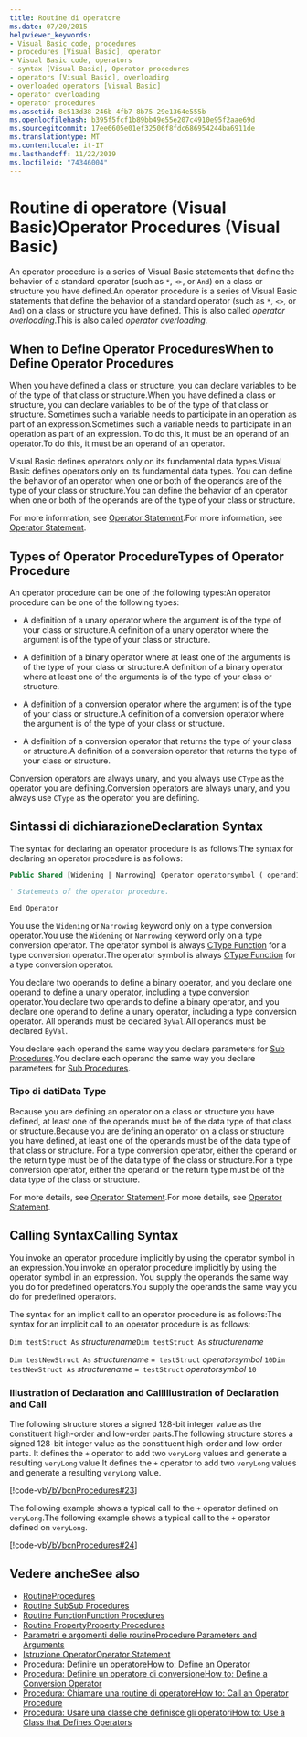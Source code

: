 ```yaml
---
title: Routine di operatore
ms.date: 07/20/2015
helpviewer_keywords:
- Visual Basic code, procedures
- procedures [Visual Basic], operator
- Visual Basic code, operators
- syntax [Visual Basic], Operator procedures
- operators [Visual Basic], overloading
- overloaded operators [Visual Basic]
- operator overloading
- operator procedures
ms.assetid: 8c513d38-246b-4fb7-8b75-29e1364e555b
ms.openlocfilehash: b395f5fcf1b89bb49e55e207c4910e95f2aae69d
ms.sourcegitcommit: 17ee6605e01ef32506f8fdc686954244ba6911de
ms.translationtype: MT
ms.contentlocale: it-IT
ms.lasthandoff: 11/22/2019
ms.locfileid: "74346004"
---
```

# <a name="operator-procedures-visual-basic"></a><span data-ttu-id="a4f03-102">Routine di operatore (Visual Basic)</span><span class="sxs-lookup"><span data-stu-id="a4f03-102">Operator Procedures (Visual Basic)</span></span>

<span data-ttu-id="a4f03-103">An operator procedure is a series of Visual Basic statements that define the behavior of a standard operator (such as `*`, `<>`, or `And`) on a class or structure you have defined.</span><span class="sxs-lookup"><span data-stu-id="a4f03-103">An operator procedure is a series of Visual Basic statements that define the behavior of a standard operator (such as `*`, `<>`, or `And`) on a class or structure you have defined.</span></span> <span data-ttu-id="a4f03-104">This is also called *operator overloading*.</span><span class="sxs-lookup"><span data-stu-id="a4f03-104">This is also called *operator overloading*.</span></span>

## <a name="when-to-define-operator-procedures"></a><span data-ttu-id="a4f03-105">When to Define Operator Procedures</span><span class="sxs-lookup"><span data-stu-id="a4f03-105">When to Define Operator Procedures</span></span>

<span data-ttu-id="a4f03-106">When you have defined a class or structure, you can declare variables to be of the type of that class or structure.</span><span class="sxs-lookup"><span data-stu-id="a4f03-106">When you have defined a class or structure, you can declare variables to be of the type of that class or structure.</span></span> <span data-ttu-id="a4f03-107">Sometimes such a variable needs to participate in an operation as part of an expression.</span><span class="sxs-lookup"><span data-stu-id="a4f03-107">Sometimes such a variable needs to participate in an operation as part of an expression.</span></span> <span data-ttu-id="a4f03-108">To do this, it must be an operand of an operator.</span><span class="sxs-lookup"><span data-stu-id="a4f03-108">To do this, it must be an operand of an operator.</span></span>

<span data-ttu-id="a4f03-109">Visual Basic defines operators only on its fundamental data types.</span><span class="sxs-lookup"><span data-stu-id="a4f03-109">Visual Basic defines operators only on its fundamental data types.</span></span> <span data-ttu-id="a4f03-110">You can define the behavior of an operator when one or both of the operands are of the type of your class or structure.</span><span class="sxs-lookup"><span data-stu-id="a4f03-110">You can define the behavior of an operator when one or both of the operands are of the type of your class or structure.</span></span>

<span data-ttu-id="a4f03-111">For more information, see [Operator Statement](../../../../visual-basic/language-reference/statements/operator-statement.md).</span><span class="sxs-lookup"><span data-stu-id="a4f03-111">For more information, see [Operator Statement](../../../../visual-basic/language-reference/statements/operator-statement.md).</span></span>

## <a name="types-of-operator-procedure"></a><span data-ttu-id="a4f03-112">Types of Operator Procedure</span><span class="sxs-lookup"><span data-stu-id="a4f03-112">Types of Operator Procedure</span></span>

<span data-ttu-id="a4f03-113">An operator procedure can be one of the following types:</span><span class="sxs-lookup"><span data-stu-id="a4f03-113">An operator procedure can be one of the following types:</span></span>

- <span data-ttu-id="a4f03-114">A definition of a unary operator where the argument is of the type of your class or structure.</span><span class="sxs-lookup"><span data-stu-id="a4f03-114">A definition of a unary operator where the argument is of the type of your class or structure.</span></span>

- <span data-ttu-id="a4f03-115">A definition of a binary operator where at least one of the arguments is of the type of your class or structure.</span><span class="sxs-lookup"><span data-stu-id="a4f03-115">A definition of a binary operator where at least one of the arguments is of the type of your class or structure.</span></span>

- <span data-ttu-id="a4f03-116">A definition of a conversion operator where the argument is of the type of your class or structure.</span><span class="sxs-lookup"><span data-stu-id="a4f03-116">A definition of a conversion operator where the argument is of the type of your class or structure.</span></span>

- <span data-ttu-id="a4f03-117">A definition of a conversion operator that returns the type of your class or structure.</span><span class="sxs-lookup"><span data-stu-id="a4f03-117">A definition of a conversion operator that returns the type of your class or structure.</span></span>

 <span data-ttu-id="a4f03-118">Conversion operators are always unary, and you always use `CType` as the operator you are defining.</span><span class="sxs-lookup"><span data-stu-id="a4f03-118">Conversion operators are always unary, and you always use `CType` as the operator you are defining.</span></span>

## <a name="declaration-syntax"></a><span data-ttu-id="a4f03-119">Sintassi di dichiarazione</span><span class="sxs-lookup"><span data-stu-id="a4f03-119">Declaration Syntax</span></span>

<span data-ttu-id="a4f03-120">The syntax for declaring an operator procedure is as follows:</span><span class="sxs-lookup"><span data-stu-id="a4f03-120">The syntax for declaring an operator procedure is as follows:</span></span>

```vb
Public Shared [Widening | Narrowing] Operator operatorsymbol ( operand1 [,  operand2 ]) As datatype

' Statements of the operator procedure.

End Operator
```

<span data-ttu-id="a4f03-121">You use the `Widening` or `Narrowing` keyword only on a type conversion operator.</span><span class="sxs-lookup"><span data-stu-id="a4f03-121">You use the `Widening` or `Narrowing` keyword only on a type conversion operator.</span></span> <span data-ttu-id="a4f03-122">The operator symbol is always [CType Function](../../../../visual-basic/language-reference/functions/ctype-function.md) for a type conversion operator.</span><span class="sxs-lookup"><span data-stu-id="a4f03-122">The operator symbol is always [CType Function](../../../../visual-basic/language-reference/functions/ctype-function.md) for a type conversion operator.</span></span>

<span data-ttu-id="a4f03-123">You declare two operands to define a binary operator, and you declare one operand to define a unary operator, including a type conversion operator.</span><span class="sxs-lookup"><span data-stu-id="a4f03-123">You declare two operands to define a binary operator, and you declare one operand to define a unary operator, including a type conversion operator.</span></span> <span data-ttu-id="a4f03-124">All operands must be declared `ByVal`.</span><span class="sxs-lookup"><span data-stu-id="a4f03-124">All operands must be declared `ByVal`.</span></span>

<span data-ttu-id="a4f03-125">You declare each operand the same way you declare parameters for [Sub Procedures](./sub-procedures.md).</span><span class="sxs-lookup"><span data-stu-id="a4f03-125">You declare each operand the same way you declare parameters for [Sub Procedures](./sub-procedures.md).</span></span>

### <a name="data-type"></a><span data-ttu-id="a4f03-126">Tipo di dati</span><span class="sxs-lookup"><span data-stu-id="a4f03-126">Data Type</span></span>

<span data-ttu-id="a4f03-127">Because you are defining an operator on a class or structure you have defined, at least one of the operands must be of the data type of that class or structure.</span><span class="sxs-lookup"><span data-stu-id="a4f03-127">Because you are defining an operator on a class or structure you have defined, at least one of the operands must be of the data type of that class or structure.</span></span> <span data-ttu-id="a4f03-128">For a type conversion operator, either the operand or the return type must be of the data type of the class or structure.</span><span class="sxs-lookup"><span data-stu-id="a4f03-128">For a type conversion operator, either the operand or the return type must be of the data type of the class or structure.</span></span>

<span data-ttu-id="a4f03-129">For more details, see [Operator Statement](../../../../visual-basic/language-reference/statements/operator-statement.md).</span><span class="sxs-lookup"><span data-stu-id="a4f03-129">For more details, see [Operator Statement](../../../../visual-basic/language-reference/statements/operator-statement.md).</span></span>

## <a name="calling-syntax"></a><span data-ttu-id="a4f03-130">Calling Syntax</span><span class="sxs-lookup"><span data-stu-id="a4f03-130">Calling Syntax</span></span>

<span data-ttu-id="a4f03-131">You invoke an operator procedure implicitly by using the operator symbol in an expression.</span><span class="sxs-lookup"><span data-stu-id="a4f03-131">You invoke an operator procedure implicitly by using the operator symbol in an expression.</span></span> <span data-ttu-id="a4f03-132">You supply the operands the same way you do for predefined operators.</span><span class="sxs-lookup"><span data-stu-id="a4f03-132">You supply the operands the same way you do for predefined operators.</span></span>

<span data-ttu-id="a4f03-133">The syntax for an implicit call to an operator procedure is as follows:</span><span class="sxs-lookup"><span data-stu-id="a4f03-133">The syntax for an implicit call to an operator procedure is as follows:</span></span>

<span data-ttu-id="a4f03-134">`Dim testStruct As`  *structurename*</span><span class="sxs-lookup"><span data-stu-id="a4f03-134">`Dim testStruct As`  *structurename*</span></span>

<span data-ttu-id="a4f03-135">`Dim testNewStruct As`  *structurename*  `= testStruct`  *operatorsymbol*  `10`</span><span class="sxs-lookup"><span data-stu-id="a4f03-135">`Dim testNewStruct As`  *structurename*  `= testStruct`  *operatorsymbol*  `10`</span></span>

### <a name="illustration-of-declaration-and-call"></a><span data-ttu-id="a4f03-136">Illustration of Declaration and Call</span><span class="sxs-lookup"><span data-stu-id="a4f03-136">Illustration of Declaration and Call</span></span>

<span data-ttu-id="a4f03-137">The following structure stores a signed 128-bit integer value as the constituent high-order and low-order parts.</span><span class="sxs-lookup"><span data-stu-id="a4f03-137">The following structure stores a signed 128-bit integer value as the constituent high-order and low-order parts.</span></span> <span data-ttu-id="a4f03-138">It defines the `+` operator to add two `veryLong` values and generate a resulting `veryLong` value.</span><span class="sxs-lookup"><span data-stu-id="a4f03-138">It defines the `+` operator to add two `veryLong` values and generate a resulting `veryLong` value.</span></span>

[!code-vb[VbVbcnProcedures#23](~/samples/snippets/visualbasic/VS_Snippets_VBCSharp/VbVbcnProcedures/VB/Class1.vb#23)]

<span data-ttu-id="a4f03-139">The following example shows a typical call to the `+` operator defined on `veryLong`.</span><span class="sxs-lookup"><span data-stu-id="a4f03-139">The following example shows a typical call to the `+` operator defined on `veryLong`.</span></span>

[!code-vb[VbVbcnProcedures#24](~/samples/snippets/visualbasic/VS_Snippets_VBCSharp/VbVbcnProcedures/VB/Class1.vb#24)]

## <a name="see-also"></a><span data-ttu-id="a4f03-140">Vedere anche</span><span class="sxs-lookup"><span data-stu-id="a4f03-140">See also</span></span>

- [<span data-ttu-id="a4f03-141">Routine</span><span class="sxs-lookup"><span data-stu-id="a4f03-141">Procedures</span></span>](./index.md)
- [<span data-ttu-id="a4f03-142">Routine Sub</span><span class="sxs-lookup"><span data-stu-id="a4f03-142">Sub Procedures</span></span>](./sub-procedures.md)
- [<span data-ttu-id="a4f03-143">Routine Function</span><span class="sxs-lookup"><span data-stu-id="a4f03-143">Function Procedures</span></span>](./function-procedures.md)
- [<span data-ttu-id="a4f03-144">Routine Property</span><span class="sxs-lookup"><span data-stu-id="a4f03-144">Property Procedures</span></span>](./property-procedures.md)
- [<span data-ttu-id="a4f03-145">Parametri e argomenti delle routine</span><span class="sxs-lookup"><span data-stu-id="a4f03-145">Procedure Parameters and Arguments</span></span>](./procedure-parameters-and-arguments.md)
- [<span data-ttu-id="a4f03-146">Istruzione Operator</span><span class="sxs-lookup"><span data-stu-id="a4f03-146">Operator Statement</span></span>](../../../../visual-basic/language-reference/statements/operator-statement.md)
- [<span data-ttu-id="a4f03-147">Procedura: Definire un operatore</span><span class="sxs-lookup"><span data-stu-id="a4f03-147">How to: Define an Operator</span></span>](./how-to-define-an-operator.md)
- [<span data-ttu-id="a4f03-148">Procedura: Definire un operatore di conversione</span><span class="sxs-lookup"><span data-stu-id="a4f03-148">How to: Define a Conversion Operator</span></span>](./how-to-define-a-conversion-operator.md)
- [<span data-ttu-id="a4f03-149">Procedura: Chiamare una routine di operatore</span><span class="sxs-lookup"><span data-stu-id="a4f03-149">How to: Call an Operator Procedure</span></span>](./how-to-call-an-operator-procedure.md)
- [<span data-ttu-id="a4f03-150">Procedura: Usare una classe che definisce gli operatori</span><span class="sxs-lookup"><span data-stu-id="a4f03-150">How to: Use a Class that Defines Operators</span></span>](./how-to-use-a-class-that-defines-operators.md)
